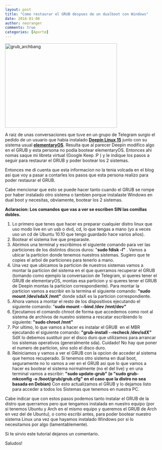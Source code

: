 ```yaml
---
layout: post
title: "Como restaurar el GRUB despues de un dualboot con Windows"
date: 2016-01-06
author: neoranger
comments: true
categories: [Aporte]
---
```


<img class="  wp-image-2530 aligncenter" src="https://blogneositelinux.files.wordpress.com/2016/10/grub_archbang.png" alt="grub_archbang" width="369" height="278" />

A raiz de unas conversaciones que tuve en un grupo de Telegram surgio el pedido de un usuario que habia instalado <strong><a href="http://www.deepin.org/">Deepin Linux 15</a></strong> junto con su sistema usual <strong><a href="http://elementary.io/">elementaryOS</a></strong>. Resulta que al parecer Deepin modifico algo en el GRUB y esta persona no podia bootear elementaryOS. Entonces ahi nomas saque mi libreta virtual (Google Keep :P ) y le indique los pasos a seguir para restaurar el GRUB y poder bootear los 2 sistemas.

Entonces me di cuenta que esta informacion no la tenia volcada en el blog asi que voy a pasar a contarles los pasos que esta persona realizo para poder restaurar el GRUB.

Cabe mencionar que esto se puede hacer tanto cuando el GRUB se rompe por haber instalado otro sistema o tambien porque instalaste Windows en dual boot y necesitas, obviamente, bootear los 2 sistemas.

<strong>Aclaracion: Los comandos que vas a ver se escriben SIN las comillas dobles.</strong>

<ol>
    <li>Lo primero que tenes que hacer es preparar cualquier distro linux que uso modo live en un usb o dvd, cd, lo que tengas a mano (yo a veces uso un cd de Ubuntu 10.10 que tengo guardado hace varios años).</li>
    <li>Bootear el sistema live que preparaste.</li>
    <li>Abrimos una terminal y escribimos el siguiente comando para ver las particiones de los distintos discos duros: "<strong>sudo fdisk -l"</strong> . Vamos a ubicar la particion donde tenemos nuestros sistemas. Sugiero que te copies el arbol de particiones para tenerlo a mano.</li>
    <li>Una vez que ubicamos la particion de nuestros sistemas vamos a montar la particion del sistema en el que querramos recuperar el GRUB (tomando como ejemplo la conversacion de Telegram, si queres tener el GRUB de elementaryOS, montas esa particion y si queres tener el GRUB de Deepin montas la particion correspondiente).
Para montar la particion vamos a escribir en la termina el siguiente comando:
<strong>"sudo mount /dev/sdaX /mnt"</strong> donde sdaX es la particion correspondiente.</li>
    <li>Ahora vamos a montar el resto de los dispositivos ejecutando el siguiente comando: "<strong>sudo mount --bind /dev /mnt/dev"</strong></li>
    <li>Ejecutamos el comando chroot de forma que accedemos como root al sistema de archivos de nuestro sistema a rescatar escribiendo lo siguiente:
<strong>"sudo chroot /mnt"</strong></li>
    <li>Por ultimo, lo que vamos a hacer es instalar el GRUB  en el MBR ejecutando el siguiente comando:
<strong>"grub-install --recheck /dev/sdX"</strong>
SdX lo debemos sustituir por el disco duro que utilizamos para arrancar los sistemas operativos (generalmente sda). Cuidado! No hay que poner el numero de particion, sino solo el disco duro.</li>
    <li>Reiniciamos y vamos a ver el GRUB con la opcion de acceder al sistema que hemos recuperado. Si tenemos otro sistema en dual boot, seguramente no lo vamos a ver en el GRUB asi que lo que vamos a hacer es bootear el sistema normalmente (no el del live) y en una terminal vamos a escribir:
<strong>"sudo update-grub" (o "sudo grub-mkconfig -o /boot/grub/grub.cfg" en el caso que la distro no sea basada en Debian)</strong>
Con esto actualizamos el GRUB y lo dejamos listo para acceder a todos los Sistemas que tenemos en nuestra PC.</li>
</ol>

Cabe indicar que con estos pasos podemos tanto instalar el GRUB de la distro que querramos pero que tengamos instalada en nuestro equipo (por si tenemos Ubuntu y Arch en el mismo equipo y queremos el GRUB de Arch en vez del de Ubuntu), o como escribi antes, para poder bootear nuestro sistema Linux una vez que hayamos instalado Windows por si lo necesitamos por algo (lamentablemente).

Si te sirvio este tutorial dejanos un comentario.

Saludos!
